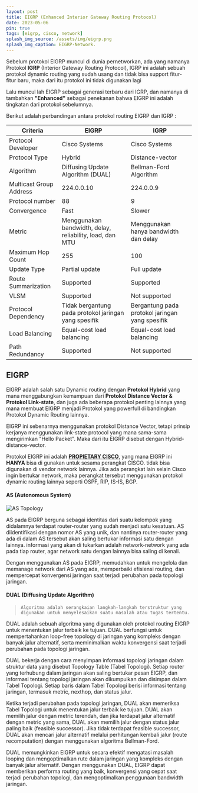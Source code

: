 ```yaml
---
layout: post
title: EIGRP (Enhanced Interior Gateway Routing Protocol)
date: 2023-05-06
pin: true
tags: [eigrp, cisco, network]
splash_img_source: /assets/img/eigrp.png
splash_img_caption: EIGRP-Network.
---
```

Sebelum protokol EIGRP muncul di dunia pernetworkan, ada yang namanya Protokol **IGRP** (Interior Gateway Routing Protocol),
IGRP ini adalah sebuah protokol dynamic routing yang sudah usang dan tidak bisa support fitur-fitur baru, maka dari itu protokol ini tidak digunakan lagi

Lalu muncul lah EIGRP sebagai generasi terbaru dari IGRP, dan namanya di tambahkan **"Enhanced"** sebagai penekanan bahwa EIGRP ini adalah tingkatan dari protokol sebelumnya.

Berikut adalah perbandingan antara protokol routing EIGRP dan IGRP :

| Criteria               | EIGRP                        | IGRP                                    |
| ----------------------| ---------------------------| ----------------------------------------|
| Protocol Developer     | Cisco Systems               | Cisco Systems                           |
| Protocol Type          | Hybrid                      | Distance-vector                          |
| Algorithm              | Diffusing Update Algorithm (DUAL) | Bellman-Ford Algorithm           |
| Multicast Group Address | 224.0.0.10                 | 224.0.0.9                             |
| Protocol number        | 88                          | 9                                     |
| Convergence            | Fast                        | Slower                                  |
| Metric                 | Menggunakan bandwidth, delay, reliability, load, dan MTU | Menggunakan hanya bandwidth dan delay  |
| Maximum Hop Count      | 255                         | 100                                     |
| Update Type            | Partial update              | Full update                              |
| Route Summarization    | Supported                   | Supported                                |
| VLSM                   | Supported                   | Not supported                            |
| Protocol Dependency    | Tidak bergantung pada protokol jaringan yang spesifik | Bergantung pada protokol jaringan yang spesifik |
| Load Balancing         | Equal-cost load balancing  | Equal-cost load balancing               |
| Path Redundancy        | Supported                   | Not supported                            |

## EIGRP
EIGRP adalah salah satu Dynamic routing dengan **Protokol Hybrid** yang mana menggabungkan kemampuan dari **Protokol Distance Vector & Protokol Link-state**, dan juga ada beberapa protokol penting lainnya yang mana membuat EIGRP menjadi Protokol yang powerfull di bandingkan Protokol Dynamic Routing lainnya.

EIGRP ini sebenarnya menggunakan protokol Distance Vector, tetapi prinsip kerjanya menggunakan link-state protocol yang mana sama-sama mengirimkan "Hello Packet". Maka dari itu EIGRP disebut dengan Hybrid-distance-vector.

Protokol EIGRP ini adalah **<u>PROPIETARY CISCO</u>**, yang mana EIGRP ini **HANYA** bisa di gunakan untuk sesama perangkat CISCO. tidak bisa digunakan di vendor network lainnya. Jika ada perangkat lain selain Cisco ingin bertukar network, maka perangkat tersebut menggunakan protokol dynamic routing lainnya seperti OSPF, RIP, IS-IS, BGP. 

#### AS (Autonomous System)

![AS Topology](https://ptgmedia.pearsoncmg.com/images/chap2_9781587145254/elementLinks/02fig01_alt.jpg)

AS pada EIGRP berguna sebagai identitas dari suatu kelompok yang didalamnya terdapat router-router yang sudah menjadi satu kesatuan. AS diidentifikasi dengan nomor AS yang unik, dan nantinya router-router yang ada di dalam AS tersebut akan saling bertukar informasi satu dengan lainnya. informasi yang akan di tukarkan adalah network-network yang ada pada tiap router, agar network satu dengan lainnya bisa saling di kenali.

Dengan menggunakan AS pada EIGRP, memudahkan untuk mengelola dan memanage network dari AS yang ada, memperbaiki efisiensi routing, dan mempercepat konvergensi jaringan saat terjadi perubahan pada topologi jaringan.


#### DUAL (Diffusing Update Algorithm)
> `Algoritma adalah serangkaian langkah-langkah terstruktur yang digunakan untuk menyelesaikan suatu masalah atau tugas tertentu.`

DUAL adalah sebuah algoritma yang digunakan oleh protokol routing EIGRP untuk menentukan jalur terbaik ke tujuan. DUAL berfungsi untuk mempertahankan loop-free topology di jaringan yang kompleks dengan banyak jalur alternatif, serta meminimalkan waktu konvergensi saat terjadi perubahan pada topologi jaringan.

DUAL bekerja dengan cara menyimpan informasi topologi jaringan dalam struktur data yang disebut Topology Table (Tabel Topologi). Setiap router yang terhubung dalam jaringan akan saling bertukar pesan EIGRP, dan informasi tentang topologi jaringan akan dikumpulkan dan disimpan dalam Tabel Topologi. Setiap baris dalam Tabel Topologi berisi informasi tentang jaringan, termasuk metric, nexthop, dan status jalur.

Ketika terjadi perubahan pada topologi jaringan, DUAL akan memeriksa Tabel Topologi untuk menentukan jalur terbaik ke tujuan. DUAL akan memilih jalur dengan metric terendah, dan jika terdapat jalur alternatif dengan metric yang sama, DUAL akan memilih jalur dengan status jalur paling baik (feasible successor). Jika tidak terdapat feasible successor, DUAL akan mencari jalur alternatif melalui perhitungan kembali jalur (route recomputation) dengan menggunakan algoritma Bellman-Ford.

DUAL memungkinkan EIGRP untuk secara efektif mengatasi masalah looping dan mengoptimalkan rute dalam jaringan yang kompleks dengan banyak jalur alternatif. Dengan menggunakan DUAL, EIGRP dapat memberikan performa routing yang baik, konvergensi yang cepat saat terjadi perubahan topologi, dan mengoptimalkan penggunaan bandwidth jaringan.